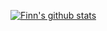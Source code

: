 
[![Finn's github stats](https://github-readme-stats.vercel.app/api?username=zaiyunduan123&show_icons=true&count_private=true&theme=cobalt)](https://github.com/anuraghazra/github-readme-stats)

